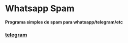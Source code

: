 # Whatsapp Spam

**Programa simples de spam para whatsapp/telegram/etc**


### [telegram](https://t.me/pyD4RK)
